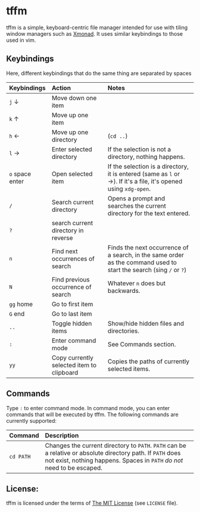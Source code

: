 # tffm

tffm is a simple, keyboard-centric file manager intended for use with tiling
window managers such as [Xmonad](http://xmonad.org/). It uses similar keybindings
to those used in vim.

## Keybindings

Here, different keybindings that do the same thing are separated by spaces

| Keybindings | Action                              | Notes                    |
|:------------|:------------------------------------|:-------------------------|
| `j` &darr;  | Move down one item                  |                          |
| `k` &uarr;  | Move up one item                    |                          |
| `h` &larr;  | Move up one directory               | (`cd ..`)                |
| `l` &rarr;  | Enter selected directory            | If the selection is not a directory, nothing happens.|
| `o` space enter | Open selected item                  | If the selection is a directory, it is entered (same as `l` or &rarr;). If it's a file, it's opened using `xdg-open`. |
| `/`         | Search current directory            | Opens a prompt and searches the current directory for the text entered. |
| `?`         | search current directory in reverse |                          |
| `n`         | Find next occurrences of search     | Finds the next occurrence of a search, in the same order as the command used to start the search (sing `/` or `?`) |
| `N`         | Find previous occurrence of search  | Whatever `n` does but backwards. |
| `gg` home   | Go to first item                    |                          |
| `G` end     | Go to last item                     |                          |
| `..`        | Toggle hidden items                 | Show/hide hidden files and directories. |
| `:`         | Enter command mode                  | See Commands section.    |
| `yy`        | Copy currently selected item to clipboard | Copies the paths of currently selected items. |

## Commands

Type `:` to enter command mode. In command mode, you can enter commands that will be executed
by tffm. The following commands are currently supported:

| Command     | Description                                                    |
|:------------|:---------------------------------------------------------------|
| `cd PATH`   | Changes the current directory to `PATH`. `PATH` can be a relative or absolute directory path. If `PATH` does not exist, nothing happens. Spaces in `PATH` *do not* need to be escaped. |

## License:

tffm is licensed under the terms of [The MIT License](https://opensource.org/) (see `LICENSE` file).
